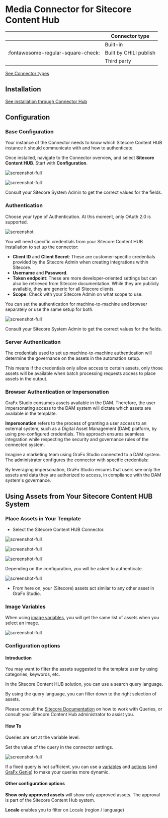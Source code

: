 # Media Connector for Sitecore Content Hub

|  | Connector type |
| --- | --- |
|  | Built-in |
| :fontawesome-regular-square-check: | Built by CHILI publish |
|  | Third party |

[See Connector types](/GraFx-Studio/concepts/connectors/#types-of-connectors)

## Installation

[See installation through Connector Hub](/GraFx-Studio/guides/connector-hub/)

## Configuration

### Base Configuration

Your instance of the Connector needs to know which Sitecore Content HUB instance it should communicate with and how to authenticate.

Once installed, navigate to the Connector overview, and select **Sitecore Content HUB**. Start with **Configuration**.

![screenshot-full](sch06.png)

![screenshot-full](sch01.png)

Consult your Sitecore System Admin to get the correct values for the fields.

### Authentication

Choose your type of Authentication. At this moment, only OAuth 2.0 is supported.

![screenshot](sch02.png)

You will need specific credentials from your Sitecore Content HUB installation to set up the connector:

- **Client ID** and **Client Secret**: These are customer-specific credentials provided by the Sitecore Admin when creating integrations within Sitecore.
- **Username** and **Password**.
- **Token endpoint**: These are more developer-oriented settings but can also be retrieved from Sitecore documentation. While they are publicly available, they are generic for all Sitecore clients.
- **Scope**: Check with your Sitecore Admin on what scope to use.

You can set the authentication for machine-to-machine and browser separately or use the same setup for both.

![screenshot-full](sch04.png)

Consult your Sitecore System Admin to get the correct values for the fields.

### Server Authentication

The credentials used to set up machine-to-machine authentication will determine the governance on the assets in the automation setup.

This means if the credentials only allow access to certain assets, only those assets will be available when batch processing requests access to place assets in the output.

### Browser Authentication or Impersonation

GraFx Studio consumes assets available in the DAM. Therefore, the user impersonating access to the DAM system will dictate which assets are available in the template.

**Impersonation** refers to the process of granting a user access to an external system, such as a Digital Asset Management (DAM) platform, by using pre-configured credentials. This approach ensures seamless integration while respecting the security and governance rules of the connected system.

Imagine a marketing team using GraFx Studio connected to a DAM system. The administrator configures the connector with specific credentials:

By leveraging impersonation, GraFx Studio ensures that users see only the assets and data they are authorized to access, in compliance with the DAM system's governance.

## Using Assets from Your Sitecore Content HUB System

### Place Assets in Your Template

- Select the Sitecore Content HUB Connector.

![screenshot-full](sch07.png)

![screenshot-full](sch08.png)

![screenshot-full](sch09.png)

Depending on the configuration, you will be asked to authenticate.

![screenshot-full](sch10.png)

- From here on, your (Sitecore) assets act similar to any other asset in GraFx Studio.

### Image Variables

When using [image variables](/GraFx-Studio/guides/template-variables/assign/#assign-template-variable-to-image-frame), you will get the same list of assets when you select an image.

![screenshot-full](var01.png)

### Configuration options

#### Introduction

You may want to filter the assets suggested to the template user by using categories, keywords, etc.

In the Sitecore Content HUB solution, you can use a search query language.

By using the query language, you can filter down to the right selection of assets.

Please consult the [Sitecore Documentation](https://doc.sitecore.com/ch/en/developers/cloud-dev/linq-queries.html) on how to work with Queries, or consult your Sitecore Content Hub administrator to assist you.

#### How To

Queries are set at the variable level.

Set the value of the query in the connector settings.

![screenshot-full](var02.png)

If a fixed query is not sufficient, you can use a [variables](/GraFx-Studio/concepts/variables/) and [actions](/GraFx-Studio/concepts/actions/) (and [GraFx Genie](/GraFx-Studio/concepts/grafx-genie/)) to make your queries more dynamic.

#### Other configuration options

**Show only approved assets** will show only approved assets. The approval is part of the Sitecore Content Hub system.

**Locale** enables you to filter on Locale (region / language)